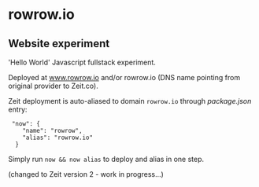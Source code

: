 # rowrow.io
## Website experiment

'Hello World' Javascript fullstack experiment.

Deployed at www.rowrow.io and/or rowrow.io (DNS name pointing from original provider to Zeit.co).

Zeit deployment is auto-aliased to domain ```rowrow.io``` through _package.json_ entry:
````
 "now": {
    "name": "rowrow",
    "alias": "rowrow.io"
  }
````
Simply run ```now && now alias``` to deploy and alias in one step.

(changed to Zeit version 2 - work in progress...)